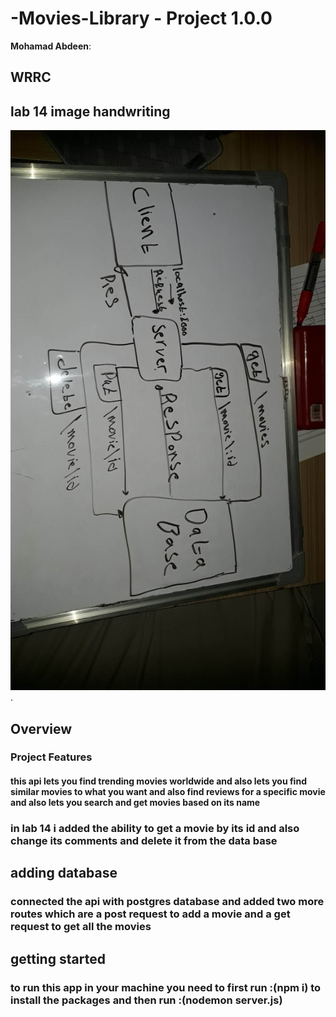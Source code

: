 
# -Movies-Library - Project 1.0.0

**Mohamad Abdeen**:

## WRRC

## lab 14 image handwriting

![WRRC](./assets/wrrclab14.jpg)
.

## Overview

### Project Features

#### this api lets you find trending movies worldwide and also lets you find similar movies to what you want and also find reviews for a specific movie and also lets you search and get movies based on its name

### in lab 14 i added the ability to get a movie by its id and also change its comments and delete it from the data base

## adding database

### connected the api with postgres database and added two more routes which are a post request to add a movie and a get request to get all the movies

## getting started

### to run this app in your machine you need to first run :(npm i) to install the packages and then run :(nodemon server.js)
